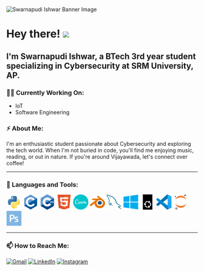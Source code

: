 ![Swarnapudi Ishwar Banner Image](./banner.png)

# Hey there! <img src="https://media.giphy.com/media/hvRJCLFzcasrR4ia7z/giphy.gif" width="25px"/>

## I'm Swarnapudi Ishwar, a BTech 3rd year student specializing in Cybersecurity at SRM University, AP.

### 👨‍💻 Currently Working On:
- IoT
- Software Engineering

### ⚡ About Me:
I'm an enthusiastic student passionate about Cybersecurity and exploring the tech world. When I'm not buried in code, you'll find me enjoying music, reading, or out in nature. If you're around Vijayawada, let's connect over coffee!

---

### 🔧 Languages and Tools:
<div>
  <img src="https://github.com/devicons/devicon/blob/master/icons/python/python-original.svg" title="Python" alt="Python" width="40" height="40"/>
  <img src="https://github.com/devicons/devicon/blob/master/icons/c/c-original.svg" title="C" alt="C" width="40" height="40"/>
  <img src="https://github.com/devicons/devicon/blob/master/icons/cplusplus/cplusplus-original.svg" title="C++" alt="C++" width="40" height="40"/>
  <img src="https://github.com/devicons/devicon/blob/master/icons/html5/html5-original.svg" title="HTML" alt="HTML" width="40" height="40"/>
  <img src="https://github.com/devicons/devicon/blob/master/icons/canva/canva-original.svg" title="Canva" alt="Canva" width="40" height="40"/>
  <img src="https://github.com/devicons/devicon/blob/master/icons/blender/blender-original.svg" title="Blender" alt="Blender" width="40" height="40"/>
  <img src="https://github.com/devicons/devicon/blob/master/icons/mysql/mysql-original.svg" title="MySQL" alt="MySQL" width="40" height="40"/>
  <img src="https://github.com/devicons/devicon/blob/master/icons/windows8/windows8-original.svg" title="Windows" alt="Windows" width="40" height="40"/>
  <img src="https://github.com/devicons/devicon/blob/master/icons/ubuntu/ubuntu-plain.svg" title="Linux" alt="Linux" width="40" height="40"/>
  <img src="https://github.com/devicons/devicon/blob/master/icons/vscode/vscode-original.svg" title="VSCode" alt="VSCode" width="40" height="40"/>
  <img src="https://github.com/devicons/devicon/blob/master/icons/jupyter/jupyter-original.svg" title="Jupyter" alt="Jupyter" width="40" height="40"/>
  <img src="https://github.com/devicons/devicon/blob/master/icons/photoshop/photoshop-plain.svg" title="Photoshop" alt="Photoshop" width="40" height="40"/>
</div>

---

### 📫 How to Reach Me:
[![Gmail](https://img.shields.io/badge/Gmail-D14836?style=for-the-badge&logo=gmail&logoColor=white)](mailto:swarnapudiishwar@gmail.com)
[![LinkedIn](https://img.shields.io/badge/LinkedIn-0077B5?style=for-the-badge&logo=linkedin&logoColor=white)](https://www.linkedin.com/in/swarnapudi-ishwar-baa1411b0/)
[![Instagram](https://img.shields.io/badge/Instagram-E4405F?style=for-the-badge&logo=instagram&logoColor=white)](https://www.instagram.com/pudiish/)
